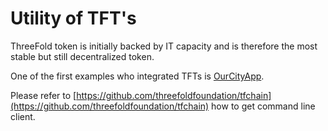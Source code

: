 # Utility of TFT's

ThreeFold token is initially backed by IT capacity and is therefore the most stable but still decentralized token. 

One of the first examples who integrated TFTs is [OurCityApp](https://ourcityapps.com/).

Please refer to [https://github.com/threefoldfoundation/tfchain](https://github.com/threefoldfoundation/tfchain) how to get command line client.
